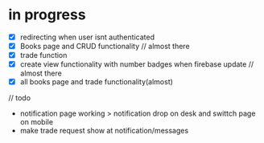 # in progress

- [x] redirecting when user isnt authenticated
- [x] Books page and CRUD functionality // almost there
- [x] trade function
- [x] create view functionality with number badges when firebase update // almost there
- [x] all books page and trade functionality(almost)

// todo

- notification page working > notification drop on desk and swittch page on mobile
- make trade request show at notification/messages
